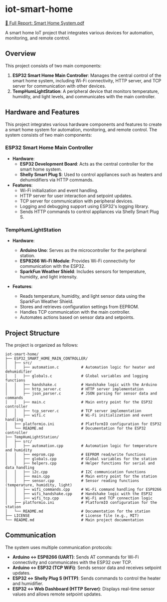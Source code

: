 # iot-smart-home

[📄 Full Report: Smart Home System.pdf](Smart%20Home%20System.pdf)

A smart home IoT project that integrates various devices for automation, monitoring, and remote control.

## Overview

This project consists of two main components:

1. **ESP32 Smart Home Main Controller**: Manages the central control of the smart home system, including Wi-Fi connectivity, HTTP server, and TCP server for communication with other devices.
2. **TempHumLightStation**: A peripheral device that monitors temperature, humidity, and light levels, and communicates with the main controller.

## Hardware and Features

This project integrates various hardware components and features to create a smart home system for automation, monitoring, and remote control. The system consists of two main components:

### ESP32 Smart Home Main Controller
- **Hardware**:
  - **ESP32 Development Board**: Acts as the central controller for the smart home system.
  - **Shelly Smart Plug S**: Used to control appliances such as heaters and dehumidifiers via HTTP commands.
- **Features**:
  - Wi-Fi initialization and event handling.
  - HTTP server for user interaction and setpoint updates.
  - TCP server for communication with peripheral devices.
  - Logging and debugging support using ESP32's logging library.
  - Sends HTTP commands to control appliances via Shelly Smart Plug S.

### TempHumLightStation
- **Hardware**:
  - **Arduino Uno**: Serves as the microcontroller for the peripheral station.
  - **ESP8266 Wi-Fi Module**: Provides Wi-Fi connectivity for communication with the ESP32.
  - **SparkFun Weather Shield**: Includes sensors for temperature, humidity, and light intensity.
  
- **Features**:
  - Reads temperature, humidity, and light sensor data using the SparkFun Weather Shield.
  - Stores and retrieves configuration settings from EEPROM.
  - Handles TCP communication with the main controller.
  - Automates actions based on sensor data and setpoints.


## Project Structure

The project is organized as follows:

```
iot-smart-home/
├── ESP32_SMART_HOME_MAIN_CONTROLLER/
│   ├── src/
│   │   ├── automation.c          # Automation logic for heater and dehumidifier
│   │   ├── globals.c             # Global variables and logging functions
│   │   ├── handshake.c           # Handshake logic with the Arduino
│   │   ├── http_server.c         # HTTP server implementation
│   │   ├── json_parser.c         # JSON parsing for sensor data and commands
│   │   ├── main.c                # Main entry point for the ESP32 controller
│   │   ├── tcp_server.c          # TCP server implementation
│   │   ├── wifi.c                # Wi-Fi initialization and event handling
│   ├── platformio.ini            # PlatformIO configuration for ESP32
│   └── README.md                 # Documentation for the ESP32 controller
├── TempHumLightStation/
│   ├── src/
│   │   ├── automation.cpp        # Automation logic for temperature and humidity
│   │   ├── eeprom.cpp            # EEPROM read/write functions
│   │   ├── globals.cpp           # Global variables for the station
│   │   ├── helpers.cpp           # Helper functions for serial and data handling
│   │   ├── i2c.cpp               # I2C communication functions
│   │   ├── main.cpp              # Main entry point for the station
│   │   ├── sensor.cpp            # Sensor reading functions (temperature, humidity, light)
│   │   ├── wifi_commands.cpp     # Wi-Fi command handling for ESP8266
│   │   ├── wifi_handshake.cpp    # Handshake logic with the ESP32
│   │   ├── wifi_tcp.cpp          # Wi-Fi and TCP connection logic
│   ├── platformio.ini            # PlatformIO configuration for the station
│   └── README.md                 # Documentation for the station
├── LICENSE                       # License file (e.g., MIT)
└── README.md                     # Main project documentation
```

## Communication

The system uses multiple communication protocols:
- **Arduino ↔ ESP8266 (UART)**: Sends AT commands for Wi-Fi connectivity and communicates with the ESP32 over TCP.
- **Arduino ↔ ESP32 (TCP WiFi)**: Sends sensor data and receives setpoint updates.
- **ESP32 ↔ Shelly Plug S (HTTP)**: Sends commands to control the heater and humidifier.
- **ESP32 ↔ Web Dashboard (HTTP Server)**: Displays real-time sensor values and allows remote setpoint updates.
